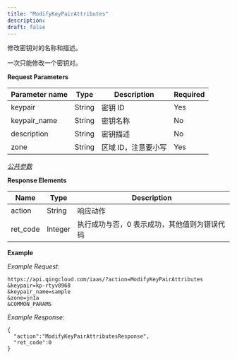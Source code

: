 ```yaml
---
title: "ModifyKeyPairAttributes"
description: 
draft: false
---
```




修改密钥对的名称和描述。

一次只能修改一个密钥对。

**Request Parameters**

| Parameter name | Type | Description | Required |
| --- | --- | --- | --- |
| keypair | String | 密钥 ID | Yes |
| keypair_name | String | 密钥名称 | No |
| description | String | 密钥描述 | No |
| zone | String | 区域 ID，注意要小写 | Yes |

[_公共参数_](../../../parameters/)

**Response Elements**

| Name | Type | Description |
| --- | --- | --- |
| action | String | 响应动作 |
| ret_code | Integer | 执行成功与否，0 表示成功，其他值则为错误代码 |

**Example**

_Example Request_:

```
https://api.qingcloud.com/iaas/?action=ModifyKeyPairAttributes
&keypair=kp-rtyv0968
&keypair_name=sample
&zone=jn1a
&COMMON_PARAMS
```

_Example Response_:

```
{
  "action":"ModifyKeyPairAttributesResponse",
  "ret_code":0
}
```

